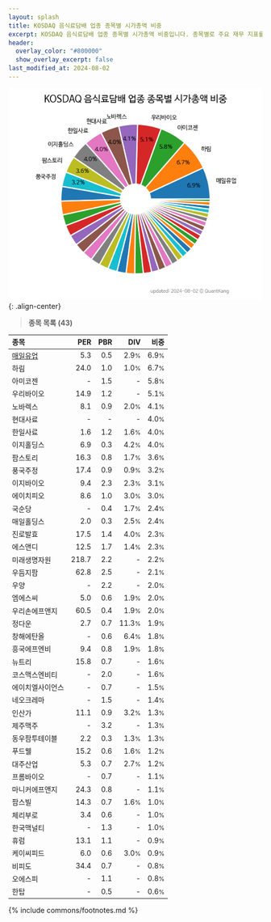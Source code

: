 ```yaml
---
layout: splash
title: KOSDAQ 음식료담배 업종 종목별 시가총액 비중
excerpt: KOSDAQ 음식료담배 업종 종목별 시가총액 비중입니다. 종목별로 주요 재무 지표를 함께 표시합니다.
header:
  overlay_color: "#800000"
  show_overlay_excerpt: false
last_modified_at: 2024-08-02
---
```



![KOSDAQ 음식료담배 업종 종목별 시가총액 비중](/stats/sector/images/kosdaq_업종_음식료담배_종목.png){: .align-center}


> **종목 목록 (43)**<a id="list"></a>

| **종목** | **PER** | **PBR** | **DIV** | **비중** |
| :------- | ------: | ------: | ------: | -------: |
| [매일유업](/267980/) | 5.3 | 0.5 | 2.9<small>%</small> | 6.9<small>%</small> |
| 하림 | 24.0 | 1.0 | 1.0<small>%</small> | 6.7<small>%</small> |
| 아미코젠 | - | 1.5 | - | 5.8<small>%</small> |
| 우리바이오 | 14.9 | 1.2 | - | 5.1<small>%</small> |
| 노바렉스 | 8.1 | 0.9 | 2.0<small>%</small> | 4.1<small>%</small> |
| 현대사료 | - | - | - | 4.0<small>%</small> |
| 한일사료 | 1.6 | 1.2 | 1.6<small>%</small> | 4.0<small>%</small> |
| 이지홀딩스 | 6.9 | 0.3 | 4.2<small>%</small> | 4.0<small>%</small> |
| 팜스토리 | 16.3 | 0.8 | 1.7<small>%</small> | 3.6<small>%</small> |
| 풍국주정 | 17.4 | 0.9 | 0.9<small>%</small> | 3.2<small>%</small> |
| 이지바이오 | 9.4 | 2.3 | 2.3<small>%</small> | 3.1<small>%</small> |
| 에이치피오 | 8.6 | 1.0 | 3.0<small>%</small> | 3.0<small>%</small> |
| 국순당 | - | 0.4 | 1.7<small>%</small> | 2.4<small>%</small> |
| 매일홀딩스 | 2.0 | 0.3 | 2.5<small>%</small> | 2.4<small>%</small> |
| 진로발효 | 17.5 | 1.4 | 4.0<small>%</small> | 2.3<small>%</small> |
| 에스앤디 | 12.5 | 1.7 | 1.4<small>%</small> | 2.3<small>%</small> |
| 미래생명자원 | 218.7 | 2.2 | - | 2.2<small>%</small> |
| 우듬지팜 | 62.8 | 2.5 | - | 2.1<small>%</small> |
| 우양 | - | 2.2 | - | 2.0<small>%</small> |
| 엠에스씨 | 5.0 | 0.6 | 1.9<small>%</small> | 2.0<small>%</small> |
| 우리손에프앤지 | 60.5 | 0.4 | 1.9<small>%</small> | 2.0<small>%</small> |
| 정다운 | 2.7 | 0.7 | 11.3<small>%</small> | 1.9<small>%</small> |
| 창해에탄올 | - | 0.6 | 6.4<small>%</small> | 1.8<small>%</small> |
| 흥국에프엔비 | 9.4 | 0.8 | 1.9<small>%</small> | 1.8<small>%</small> |
| 뉴트리 | 15.8 | 0.7 | - | 1.6<small>%</small> |
| 코스맥스엔비티 | - | 2.0 | - | 1.6<small>%</small> |
| 에이치엘사이언스 | - | 0.7 | - | 1.5<small>%</small> |
| 네오크레마 | - | 1.5 | - | 1.4<small>%</small> |
| 인산가 | 11.1 | 0.9 | 3.2<small>%</small> | 1.3<small>%</small> |
| 제주맥주 | - | 3.2 | - | 1.3<small>%</small> |
| 동우팜투테이블 | 2.2 | 0.3 | 1.3<small>%</small> | 1.3<small>%</small> |
| 푸드웰 | 15.2 | 0.6 | 1.6<small>%</small> | 1.2<small>%</small> |
| 대주산업 | 5.3 | 0.7 | 2.7<small>%</small> | 1.2<small>%</small> |
| 프롬바이오 | - | 0.7 | - | 1.1<small>%</small> |
| 마니커에프앤지 | 24.3 | 0.8 | - | 1.1<small>%</small> |
| 팜스빌 | 14.3 | 0.7 | 1.6<small>%</small> | 1.0<small>%</small> |
| 체리부로 | 3.4 | 0.6 | - | 1.0<small>%</small> |
| 한국맥널티 | - | 1.3 | - | 1.0<small>%</small> |
| 휴럼 | 13.1 | 1.1 | - | 0.9<small>%</small> |
| 케이씨피드 | 6.0 | 0.6 | 3.0<small>%</small> | 0.9<small>%</small> |
| 비피도 | 34.4 | 0.7 | - | 0.8<small>%</small> |
| 오에스피 | - | 1.1 | - | 0.8<small>%</small> |
| 한탑 | - | 0.5 | - | 0.6<small>%</small> |

{% include commons/footnotes.md %}
